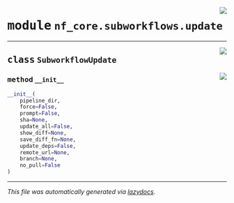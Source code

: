 <!-- markdownlint-disable -->

<a href="../../../../../../tools/nf_core/subworkflows/update.py#L0"><img align="right" style="float:right;" src="https://img.shields.io/badge/-source-cccccc?style=flat-square"></a>

# <kbd>module</kbd> `nf_core.subworkflows.update`

---

<a href="../../../../../../tools/nf_core/subworkflows/update.py#L4"><img align="right" style="float:right;" src="https://img.shields.io/badge/-source-cccccc?style=flat-square"></a>

## <kbd>class</kbd> `SubworkflowUpdate`

<a href="../../../../../../tools/nf_core/subworkflows/update.py#L5"><img align="right" style="float:right;" src="https://img.shields.io/badge/-source-cccccc?style=flat-square"></a>

### <kbd>method</kbd> `__init__`

```python
__init__(
    pipeline_dir,
    force=False,
    prompt=False,
    sha=None,
    update_all=False,
    show_diff=None,
    save_diff_fn=None,
    update_deps=False,
    remote_url=None,
    branch=None,
    no_pull=False
)
```

---

_This file was automatically generated via [lazydocs](https://github.com/ml-tooling/lazydocs)._

